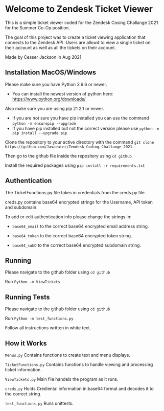 # Welcome to Zendesk Ticket Viewer
This is a simple ticket viewer coded for the Zendesk Cosing Challange 2021 for the Summer Co-Op position.

The goal of this project was to create a ticket viewing application that connects to the Zendesk API. Users are allowd to view a single ticket on their account as well as all the tickets on their account.

Made by Cesser Jackson in Aug 2021

## Installation MacOS/Windows
Please make sure you have Python 3.9.6 or newer.
 - You can install the newest version of python here: https://www.python.org/downloads/

Also make sure you are using pip 21.2.1 or newer.
 - If you are not sure you have pip installed you can use the command ``` python -m ensurepip --upgrade ```
 - If you have pip installed but not the correct version please use ``` python -m pip install --upgrade pip ```

Clone the repository to your active directory with the command ``` git clone https://github.com/Javaeater/Zendesk-Coding-Challange-2021 ```

Then go to the github file inside the repository using ``` cd github ```

Install the required packages using ``` pip install -r requirements.txt ```

## Authentication

The TicketFunctions.py file takes in credentials from the creds.py file.

creds.py contains base64 encrypted strings for the Username, API token and subdomain.

To add or edit authentication info please change the strings in:

- ``` base64_email ``` to the correct base64 encrypted email address string.

- ``` base64_token ``` to the correct base64 encrypted token string.

- ``` base64_subD ``` to the correct base64 encrypted subdomain string.


## Running

Please navigate to the github folder using ```cd github ```

Run ```Python -m ViewTickets``` 

## Running Tests
Please navigate to the github folder using ```cd github ```

Run ```Python -m test_functions.py``` 

Follow all instructions written in white text.

## How it Works
``` Menus.py ``` Contains functions to create text and menu displays.

``` TicketFunctions.py ``` Contains functions to handle viewing and processing ticket information.

``` ViewTickets.py ``` Main file handels the program as it runs.

``` creds.py ``` Holds Crediental information in base64 format and decodes it to the correct string.

``` test_functions.py ``` Runs unittests.
